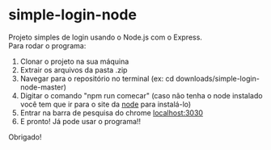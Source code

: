 # simple-login-node 

Projeto simples de login usando o Node.js com o Express.   
Para rodar o programa:
1. Clonar o projeto na sua máquina
2. Extrair os arquivos da pasta .zip
3. Navegar para o repositório no terminal (ex: cd downloads/simple-login-node-master)
4. Digitar o comando "npm run comecar" (caso não tenha o node instalado você tem que ir para o site da [node](https://nodejs.org/) para instalá-lo)
5. Entrar na barra de pesquisa do chrome [localhost:3030](http://localhost:3030/)
6. E pronto! Já pode usar o programa!!

Obrigado!
